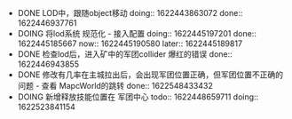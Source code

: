- DONE LOD中，跟随object移动
  doing:: 1622443863072
  done:: 1622446937761
- DOING 将lod系统 规范化 - 接入配置
  doing:: 1622445197201
  done:: 1622445185667
  now:: 1622445190580
  later:: 1622445189817
- DONE 检查lod后，进入矿中的军团collider 爆红的错误
  done:: 1622446943855
- DONE 修改有几率在主城拉出后，会出现军团位置正确，但军团位置不正确的问题 - 查看 MapcWorld的跳转
  done:: 1622548433432
- DOING 新增释放技能位置在 军团中心
  todo:: 1622448659711
  doing:: 1622523841154